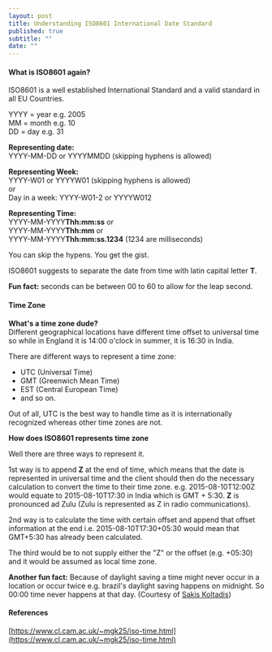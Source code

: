 ```yaml
---
layout: post
title: Understanding ISO8601 International Date Standard
published: true
subtitle: ""
date: ""
---
```




#### What is ISO8601 again?
ISO8601 is a well established International Standard and a valid standard in all EU Countries.  

YYYY = year e.g. 2005  
MM = month e.g. 10  
DD = day e.g. 31 

**Representing date:**  
YYYY-MM-DD or YYYYMMDD (skipping hyphens is allowed)  

**Representing Week:**  
YYYY-W01 or YYYYW01 (skipping hyphens is allowed)  
or  
Day in a week: YYYY-W01-2 or YYYYW012

**Representing Time:**  
YYYY-MM-YYYY**Thh:mm:ss** or  
YYYY-MM-YYYY**Thh:mm** or  
YYYY-MM-YYYY**Thh:mm:ss.1234** (1234 are milliseconds)

You can skip the hypens. You get the gist.

ISO8601 suggests to separate the date from time with latin capital letter **T**.

**Fun fact:** seconds can be between 00 to 60 to allow for the leap second.


#### Time Zone
**What's a time zone dude?**  
Different geographical locations have different time offset to universal time so while in England it is 14:00 o'clock in summer, it is 16:30 in India. 

There are different ways to represent a time zone:

- UTC (Universal Time)
- GMT (Greenwich Mean Time)
- EST (Central European Time)
- and so on.

Out of all, UTC is the best way to handle time as it is internationally recognized whereas other time zones are not.

**How does ISO8601 represents time zone**

Well there are three ways to represent it.

1st way is to append **Z** at the end of time, which means that the date is represented in universal time and the client should then do the necessary calculation to convert the time to their time zone. e.g. 2015-08-10T12:00Z would equate to 2015-08-10T17:30 in India which is GMT + 5:30. **Z** is pronounced ad Zulu (Zulu is represented as Z in radio communications).

2nd way is to calculate the time with certain offset and append that offset information at the end i.e. 2015-08-10T17:30+05:30 would mean that GMT+5:30 has already been calculated.

The third would be to not supply either the "Z" or the offset (e.g. +05:30) and it would be assumed as local time zone.

**Another fun fact:** Because of daylight saving a time might never occur in a location or occur twice e.g. brazil's daylight saving happens on midnight. So 00:00 time never happens at that day. (Courtesy of [Sakis Koltadis](https://twitter.com/sakisk))

#### References
[https://www.cl.cam.ac.uk/~mgk25/iso-time.html](https://www.cl.cam.ac.uk/~mgk25/iso-time.html)
